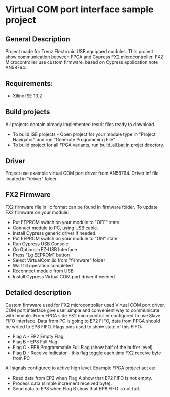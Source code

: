 # Virtual COM port interface sample project
## General Description
Project made for Trenz Electronic USB equipped modules.
This project show communication between FPGA and Cypress FX2 microcontroller. 
FX2 Microcontroller use custom firmware, based on Cypress application 
note AN58764. 

## Requirements:
* Xilinx ISE 13.2 

## Build projects
All projects contain already implemented result files ready to download.  

* To build ISE projects - Open project for your module type in "Project Navigator"
and run "Generate Programming File"
* To build project for all FPGA variants, run build_all.bat in projet directory.

## Driver
Project use example virtual COM port driver from AN58764. Driver inf file 
located in "driver" folder.

## FX2 Firmware
FX2 firmware file in iic format can be found in firmware folder. To update FX2 
firmware on your module:

* Put EEPROM switch on your module to "OFF" state.
* Connect module to PC, using USB cable.
* Install Cypress generic driver if needed.
* Put EEPROM switch on your module to "ON" state.
* Run Cypress USB Console.
* Go Options->EZ-USB Interface
* Press "Lg EEPROM" button
* Select VirtualCom.iic from "firmware" folder
* Wait till operation completed
* Reconnect module from USB
* Install Cypress Virtual COM port driver if needed

## Detailed description
Custom firmware used for FX2 microcontroller used Virtual COM port driver. COM 
port interface give user simple and convenient way to communicate with module.
From FPGA side FX2 microcontroller configured to use Slave FIFO interface. Data
from PC is going to EP2 FIFO, data from FPGA should be writed to EP8 FIFO. Flags
pins used to show state of this FIFO:

* Flag A - EP2 Empty Flag
* Flag B - EP8 Full Flag
* Flag C - EP8 Programmable Full Flag (show half of the buffer level)
* Flag D - Receive indicator - this flag toggle each time FX2 receive byte from PC

All signals configured to active high level.
Example FPGA project act as:

* Read data from EP2 when Flag A show that EP2 FIFO is not empty.
* Process data (simple increment received byte).
* Send data to EP8 when Flag B show that EP8 FIFO is not full.

